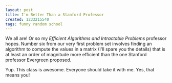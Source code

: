 ```yaml
---
layout: post
title: I'm Better Than a Stanford Professor
created: 1233215540
tags: funny random school
---
```

We all are! Or so my *Efficient Algorithms and Intractable Problems* professor hopes. Number six from our very first problem set involves finding an algorithm to compute the values in a matrix (I'll spare you the details) that is at least an order of magnitude more efficient than the one Stanford professor Evergreen proposed.

Yup. This class is awesome. Everyone should take it with me. Yes, that means you!
